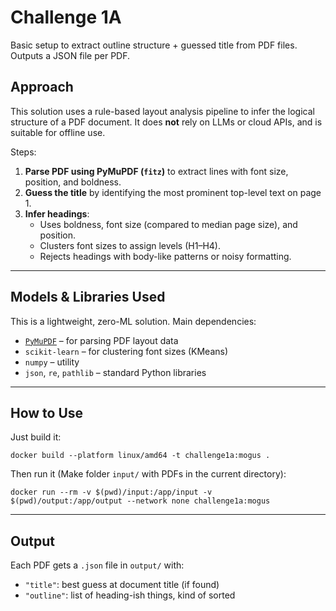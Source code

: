 # Challenge 1A

Basic setup to extract outline structure + guessed title from PDF files. Outputs a JSON file per PDF.

##  Approach

This solution uses a rule-based layout analysis pipeline to infer the logical structure of a PDF document. It does **not** rely on LLMs or cloud APIs, and is suitable for offline use.

Steps:
1. **Parse PDF using PyMuPDF (`fitz`)** to extract lines with font size, position, and boldness.
2. **Guess the title** by identifying the most prominent top-level text on page 1.
3. **Infer headings**:
   - Uses boldness, font size (compared to median page size), and position.
   - Clusters font sizes to assign levels (H1–H4).
   - Rejects headings with body-like patterns or noisy formatting.

---


## Models & Libraries Used

This is a lightweight, zero-ML solution. Main dependencies:
- [`PyMuPDF`](https://pymupdf.readthedocs.io/) – for parsing PDF layout data
- `scikit-learn` – for clustering font sizes (KMeans)
- `numpy` – utility
- `json`, `re`, `pathlib` – standard Python libraries

---

## How to Use

Just build it:
```
docker build --platform linux/amd64 -t challenge1a:mogus .
```

Then run it (Make folder `input/` with PDFs in the current directory):
```
docker run --rm -v $(pwd)/input:/app/input -v $(pwd)/output:/app/output --network none challenge1a:mogus
```
---
## Output

Each PDF gets a `.json` file in `output/` with:
- `"title"`: best guess at document title (if found)
- `"outline"`: list of heading-ish things, kind of sorted
